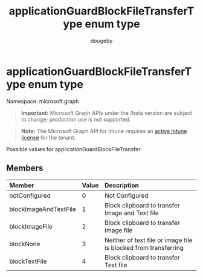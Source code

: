 ﻿---
title: "applicationGuardBlockFileTransferType enum type"
description: "Possible values for applicationGuardBlockFileTransfer"
author: "dougeby"
localization_priority: Normal
ms.prod: "intune"
doc_type: enumPageType
---

# applicationGuardBlockFileTransferType enum type

Namespace: microsoft.graph

> **Important:** Microsoft Graph APIs under the /beta version are subject to change; production use is not supported.

> **Note:** The Microsoft Graph API for Intune requires an [active Intune license](https://go.microsoft.com/fwlink/?linkid=839381) for the tenant.

Possible values for applicationGuardBlockFileTransfer

## Members

| Member                | Value | Description                                                     |
| :-------------------- | :---- | :-------------------------------------------------------------- |
| notConfigured         | 0     | Not Configured                                                  |
| blockImageAndTextFile | 1     | Block clipboard to transfer Image and Text file                 |
| blockImageFile        | 2     | Block clipboard to transfer Image file                          |
| blockNone             | 3     | Neither of text file or image file is blocked from transferring |
| blockTextFile         | 4     | Block clipboard to transfer Text file                           |
